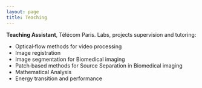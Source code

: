 ```yaml
---
layout: page
title: Teaching
---
```


**Teaching Assistant**, Télécom Paris.
Labs, projects supervision and tutoring:
* Optical‐flow methods for video processing
* Image registration
* Image segmentation for Biomedical imaging
* Patch‐based methods for Source Separation in Biomedical imaging 
* Mathematical Analysis
* Energy transition and performance